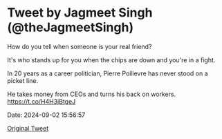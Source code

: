 # Tweet by Jagmeet Singh (@theJagmeetSingh)

How do you tell when someone is your real friend?

It's who stands up for you when the chips are down and you're in a fight.

In 20 years as a career politician, Pierre Poilievre has never stood on a picket line. 

He takes money from CEOs and turns his back on workers. https://t.co/H4H3jBtgeJ

Date: 2024-09-02 15:56:57

[Original Tweet](https://x.com/theJagmeetSingh/status/1830636038496129057)
